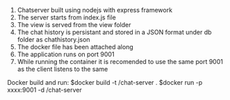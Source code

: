 1) Chatserver built using nodejs with express framework
2) The server starts from index.js file
3) The view is served from the view folder
4) The chat history is persistant and stored in a JSON format under db folder as chathistory.json
5) The docker file has been attached along
6) The application runs on port 9001
7) While running the container it is recomended to use the same port 9001 as the client listens to the same

Docker build and run:
$docker build -t <your username>/chat-server .
$docker run -p xxxx:9001 -d <your username>/chat-server